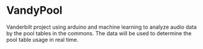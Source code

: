 # VandyPool
Vanderbilt project using arduino and machine learning 
to analyze audio data by the pool tables in the commons.
The data will be used to determine the pool table usage in real time.
